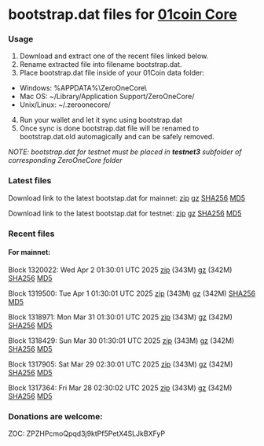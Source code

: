 # bootstrap.dat files for [01coin Core](https://01coin.io)

### Usage

1. Download and extract one of the recent files linked below.
2. Rename extracted file into filename bootstrap.dat.
3. Place bootstrap.dat file inside of your 01Coin data folder:
 - Windows: %APPDATA%\ZeroOneCore\
 - Mac OS: ~/Library/Application Support/ZeroOneCore/
 - Unix/Linux: ~/.zeroonecore/
4. Run your wallet and let it sync using bootstrap.dat
5. Once sync is done bootstrap.dat file will be renamed to bootstrap.dat.old automagically and can be safely removed.

_NOTE: bootstrap.dat for testnet must be placed in **testnet3** subfolder of corresponding ZeroOneCore folder_

### Latest files
Download link to the latest bootstap.dat for mainnet: [zip](https://files.01coin.io/mainnet/bootstrap.dat.zip) [gz](https://files.01coin.io/mainnet/bootstrap.dat.tar.gz) [SHA256](https://files.01coin.io/mainnet/sha256.txt) [MD5](https://files.01coin.io/mainnet/md5.txt)

Download link to the latest bootstap.dat for testnet: [zip](https://files.01coin.io/testnet/bootstrap.dat.zip) [gz](https://files.01coin.io/testnet/bootstrap.dat.tar.gz) [SHA256](https://files.01coin.io/testnet/sha256.txt) [MD5](https://files.01coin.io/testnet/md5.txt)

### Recent files

#### For mainnet:

Block 1320022: Wed Apr  2 01:30:01 UTC 2025 [zip](https://files.01coin.io/mainnet/2025-04-02/bootstrap.dat.zip) (343M) [gz](https://files.01coin.io/mainnet/2025-04-02/bootstrap.dat.tar.gz) (342M) [SHA256](https://files.01coin.io/mainnet/2025-04-02/sha256.txt) [MD5](https://files.01coin.io/mainnet/2025-04-02/md5.txt)

Block 1319500: Tue Apr  1 01:30:01 UTC 2025 [zip](https://files.01coin.io/mainnet/2025-04-01/bootstrap.dat.zip) (343M) [gz](https://files.01coin.io/mainnet/2025-04-01/bootstrap.dat.tar.gz) (342M) [SHA256](https://files.01coin.io/mainnet/2025-04-01/sha256.txt) [MD5](https://files.01coin.io/mainnet/2025-04-01/md5.txt)

Block 1318971: Mon Mar 31 01:30:01 UTC 2025 [zip](https://files.01coin.io/mainnet/2025-03-31/bootstrap.dat.zip) (343M) [gz](https://files.01coin.io/mainnet/2025-03-31/bootstrap.dat.tar.gz) (342M) [SHA256](https://files.01coin.io/mainnet/2025-03-31/sha256.txt) [MD5](https://files.01coin.io/mainnet/2025-03-31/md5.txt)

Block 1318429: Sun Mar 30 01:30:01 UTC 2025 [zip](https://files.01coin.io/mainnet/2025-03-30/bootstrap.dat.zip) (343M) [gz](https://files.01coin.io/mainnet/2025-03-30/bootstrap.dat.tar.gz) (342M) [SHA256](https://files.01coin.io/mainnet/2025-03-30/sha256.txt) [MD5](https://files.01coin.io/mainnet/2025-03-30/md5.txt)

Block 1317905: Sat Mar 29 02:30:01 UTC 2025 [zip](https://files.01coin.io/mainnet/2025-03-29/bootstrap.dat.zip) (343M) [gz](https://files.01coin.io/mainnet/2025-03-29/bootstrap.dat.tar.gz) (342M) [SHA256](https://files.01coin.io/mainnet/2025-03-29/sha256.txt) [MD5](https://files.01coin.io/mainnet/2025-03-29/md5.txt)

Block 1317364: Fri Mar 28 02:30:02 UTC 2025 [zip](https://files.01coin.io/mainnet/2025-03-28/bootstrap.dat.zip) (343M) [gz](https://files.01coin.io/mainnet/2025-03-28/bootstrap.dat.tar.gz) (342M) [SHA256](https://files.01coin.io/mainnet/2025-03-28/sha256.txt) [MD5](https://files.01coin.io/mainnet/2025-03-28/md5.txt)


### Donations are welcome:

ZOC: ZPZHPcmoQpqd3j9ktPf5PetX4SLJkBXFyP
